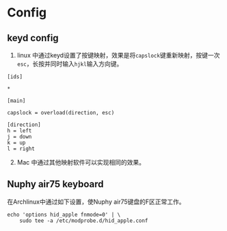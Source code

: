 # Config

## keyd config

1. linux 中通过keyd设置了按键映射，效果是将`capslock`键重新映射，按键一次`esc`，长按并同时输入`hjkl`输入方向键。

```
[ids]

*

[main]

capslock = overload(direction, esc)

[direction]
h = left
j = down
k = up
l = right
```

2. Mac 中通过其他映射软件可以实现相同的效果。

## Nuphy air75 keyboard

在Archlinux中通过如下设置，使Nuphy air75键盘的F区正常工作。

```
echo 'options hid_apple fnmode=0' | \
    sudo tee -a /etc/modprobe.d/hid_apple.conf
```
